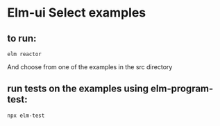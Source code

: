 # Elm-ui Select examples

## to run:

```console
elm reactor
```

And choose from one of the examples in the src directory

## run tests on the examples using elm-program-test:

```console
npx elm-test
```
